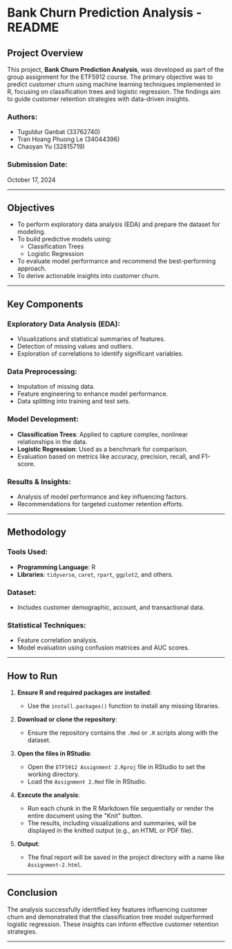 # Bank Churn Prediction Analysis - README

## Project Overview
This project, **Bank Churn Prediction Analysis**, was developed as part of the group assignment for the ETF5912 course. The primary objective was to predict customer churn using machine learning techniques implemented in R, focusing on classification trees and logistic regression. The findings aim to guide customer retention strategies with data-driven insights.

### Authors:
- Tuguldur Ganbat (33762740)
- Tran Hoang Phuong Le (34044396)
- Chaoyan Yu (32815719)

### Submission Date:
October 17, 2024

---

## Objectives
- To perform exploratory data analysis (EDA) and prepare the dataset for modeling.
- To build predictive models using:
  - Classification Trees
  - Logistic Regression
- To evaluate model performance and recommend the best-performing approach.
- To derive actionable insights into customer churn.

---

## Key Components

### Exploratory Data Analysis (EDA):
- Visualizations and statistical summaries of features.
- Detection of missing values and outliers.
- Exploration of correlations to identify significant variables.

### Data Preprocessing:
- Imputation of missing data.
- Feature engineering to enhance model performance.
- Data splitting into training and test sets.

### Model Development:
- **Classification Trees**: Applied to capture complex, nonlinear relationships in the data.
- **Logistic Regression**: Used as a benchmark for comparison.
- Evaluation based on metrics like accuracy, precision, recall, and F1-score.

### Results & Insights:
- Analysis of model performance and key influencing factors.
- Recommendations for targeted customer retention efforts.

---

## Methodology

### Tools Used:
- **Programming Language**: R
- **Libraries**: `tidyverse`, `caret`, `rpart`, `ggplot2`, and others.

### Dataset:
- Includes customer demographic, account, and transactional data.

### Statistical Techniques:
- Feature correlation analysis.
- Model evaluation using confusion matrices and AUC scores.

---

## How to Run

1. **Ensure R and required packages are installed**:
   - Use the `install.packages()` function to install any missing libraries.

2. **Download or clone the repository**:
   - Ensure the repository contains the `.Rmd` or `.R` scripts along with the dataset.

3. **Open the files in RStudio**:
   - Open the `ETF5912 Assignment 2.Rproj` file in RStudio to set the working directory.
   - Load the `Assignment 2.Rmd` file in RStudio.

4. **Execute the analysis**:
   - Run each chunk in the R Markdown file sequentially or render the entire document using the "Knit" button.
   - The results, including visualizations and summaries, will be displayed in the knitted output (e.g., an HTML or PDF file).

5. **Output**:
   - The final report will be saved in the project directory with a name like `Assignment-2.html`.

---

## Conclusion
The analysis successfully identified key features influencing customer churn and demonstrated that the classification tree model outperformed logistic regression. These insights can inform effective customer retention strategies.

---
